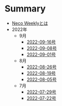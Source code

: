 # Summary

* [Neco Weeklyとは](README.md)
* 2022年
  * 9月
    * [2022-09-16号](2022/09/2022-09-16.md)
    * [2022-09-08号](2022/09/2022-09-08.md)
    * [2022-09-01号](2022/09/2022-09-01.md)
  * 8月
    * [2022-08-26号](2022/08/2022-08-26.md)
    * [2022-08-19号](2022/08/2022-08-19.md)
    * [2022-08-05号](2022/08/2022-08-05.md)
  * 7月
    * [2022-07-29号](2022/07/2022-07-29.md)
    * [2022-07-22号](2022/07/2022-07-22.md)
